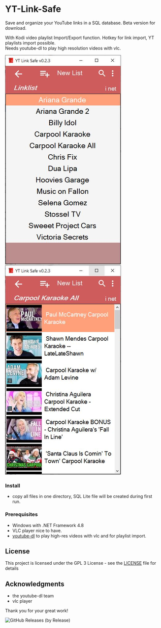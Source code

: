 # YT-Link-Safe

Save and organize your YouTube links in a SQL database. Beta version for download.
  
With Kodi video playlist Import/Export function. Hotkey for link import, YT playlists import possible.  
Needs youtube-dl to play high resolution videos with vlc.  

 ![UI](list1.JPG)
 ![UI](list2.JPG)
 
### Install

- copy all files in one directory, SQL Lite file will be created during first run.
 
### Prerequisites

- Windows with .NET Framework 4.8 
- VLC player nice to have.
- [youtube-dl](https://github.com/ytdl-org/youtube-dl/releases) to play high-res videos with vlc and for playlist import.  

 
## License

This project is licensed under the GPL 3 License - see the [LICENSE](LICENSE) file for details

## Acknowledgments

* the youtube-dl team
* vlc player

Thank you for your great work!
 
 
![GitHub Releases (by Release)](https://img.shields.io/github/downloads/Isayso/YT-Link-Safe/v0.2.?/total)

